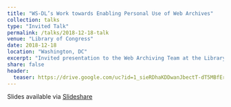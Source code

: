 ```yaml
---
title: "WS-DL’s Work towards Enabling Personal Use of Web Archives"
collection: talks
type: "Invited Talk"
permalink: /talks/2018-12-18-talk
venue: "Library of Congress"
date: 2018-12-18
location: "Washington, DC"
excerpt: "Invited presentation to the Web Archiving Team at the Library of Congress"
share: false
header:
  teaser: https://drive.google.com/uc?id=1_sieRDhaKDDwanJbectT-dT5MBfErFkA
---
```


Slides available via [Slideshare](https://www.slideshare.net/mweigle/wsdls-work-towards-enabling-personal-use-of-web-archives-126145392)

